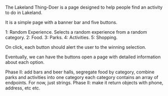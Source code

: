The Lakeland Thing-Doer is a page designed to help people find an activity to do in Lakeland.

It is a simple page with a banner bar and five buttons.

1: Random Experience. Selects a random experience from a random category.
2: Food.
3: Parks.
4: Activities.
5: Shopping.

On click, each button should alert the user to the winning selection.

Eventually, we can have the buttons open a page with detailed information about each option.

Phase II: add bars and beer halls, segregate food by category, combine parks and activities into one category
each category contains an array of endpoints. For now, just strings. Phase II: make it return objects with phone, address, etc etc.
